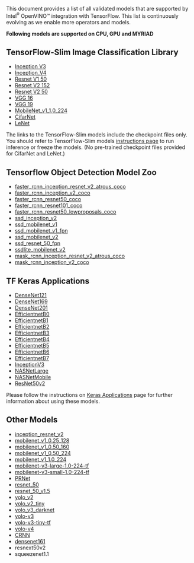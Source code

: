 This document provides a list of all validated models that are supported by Intel<sup>®</sup> OpenVINO™ integration with TensorFlow. This list is continuously evolving as we enable more operators and models. 

**Following models are supported on CPU, GPU and MYRIAD**

## TensorFlow-Slim Image Classification Library

* [Inception V3](http://download.tensorflow.org/models/inception_v3_2016_08_28.tar.gz)
* [Inception_V4](http://download.tensorflow.org/models/inception_v4_2016_09_09.tar.gz)
* [Resnet V1 50](http://download.tensorflow.org/models/resnet_v1_50_2016_08_28.tar.gz)
* [Resnet V2 152](http://download.tensorflow.org/models/resnet_v2_152_2017_04_14.tar.gz)
* [Resnet V2 50](http://download.tensorflow.org/models/resnet_v2_50_2017_04_14.tar.gz)
* [VGG 16](http://download.tensorflow.org/models/vgg_16_2016_08_28.tar.gz)
* [VGG 19](http://download.tensorflow.org/models/vgg_19_2016_08_28.tar.gz)
* [MobileNet_v1_1.0_224](http://download.tensorflow.org/models/mobilenet_v1_2018_02_22/mobilenet_v1_1.0_224.tgz)
* [CifarNet](https://github.com/tensorflow/models/blob/master/research/slim/nets/cifarnet.py)
* [LeNet](https://github.com/tensorflow/models/blob/master/research/slim/nets/lenet.py)

The links to the TensorFlow-Slim models include the checkpoint files only. You should refer to TensorFlow-Slim models [instructions page](https://github.com/tensorflow/models/tree/master/research/slim) to run inference or freeze the models. (No pre-trained checkpoint files provided for CifarNet and LeNet.)

## Tensorflow Object Detection Model Zoo
* [faster_rcnn_inception_resnet_v2_atrous_coco](http://download.tensorflow.org/models/object_detection/faster_rcnn_inception_resnet_v2_atrous_coco_2018_01_28.tar.gz)
* [faster_rcnn_inception_v2_coco](http://download.tensorflow.org/models/object_detection/faster_rcnn_inception_v2_coco_2018_01_28.tar.gz)
* [faster_rcnn_resnet50_coco](http://download.tensorflow.org/models/object_detection/faster_rcnn_resnet50_coco_2018_01_28.tar.gzs)
* [faster_rcnn_resnet101_coco](http://download.tensorflow.org/models/object_detection/faster_rcnn_resnet101_coco_2018_01_28.tar.gz)
* [faster_rcnn_resnet50_lowproposals_coco](http://download.tensorflow.org/models/object_detection/faster_rcnn_resnet50_lowproposals_coco_2018_01_28.tar.gz)
* [ssd_inception_v2](http://download.tensorflow.org/models/object_detection/ssd_inception_v2_coco_2018_01_28.tar.gz)
* [ssd_mobilenet_v1](http://download.tensorflow.org/models/object_detection/ssd_mobilenet_v1_coco_2018_01_28.tar.gz)
* [ssd_mobilenet_v1_fpn](http://download.tensorflow.org/models/object_detection/ssd_mobilenet_v1_fpn_shared_box_predictor_640x640_coco14_sync_2018_07_03.tar.gz)
* [ssd_mobilenet_v2](http://download.tensorflow.org/models/object_detection/ssd_mobilenet_v2_coco_2018_03_29.tar.gz)
* [ssd_resnet_50_fpn](http://download.tensorflow.org/models/object_detection/ssd_resnet50_v1_fpn_shared_box_predictor_640x640_coco14_sync_2018_07_03.tar.gz)
* [ssdlite_mobilenet_v2](http://download.tensorflow.org/models/object_detection/ssdlite_mobilenet_v2_coco_2018_05_09.tar.gz)
* [mask_rcnn_inception_resnet_v2_atrous_coco](http://download.tensorflow.org/models/object_detection/mask_rcnn_inception_resnet_v2_atrous_coco_2018_01_28.tar.gz)
* [mask_rcnn_inception_v2_coco](http://download.tensorflow.org/models/object_detection/mask_rcnn_inception_v2_coco_2018_01_28.tar.gz)

## TF Keras Applications
* [DenseNet121](https://www.tensorflow.org/api_docs/python/tf/keras/applications/DenseNet121)
* [DenseNet169](https://www.tensorflow.org/api_docs/python/tf/keras/applications/DenseNet169)
* [DenseNet201](https://www.tensorflow.org/api_docs/python/tf/keras/applications/DenseNet201)
* [EfficientnetB0](https://www.tensorflow.org/api_docs/python/tf/keras/applications/EfficientNetB0)
* [EfficientnetB1](https://www.tensorflow.org/api_docs/python/tf/keras/applications/EfficientNetB1)
* [EfficientnetB2](https://www.tensorflow.org/api_docs/python/tf/keras/applications/EfficientNetB2)
* [EfficientnetB3](https://www.tensorflow.org/api_docs/python/tf/keras/applications/EfficientNetB3)
* [EfficientnetB4](https://www.tensorflow.org/api_docs/python/tf/keras/applications/EfficientNetB4)
* [EfficientnetB5](https://www.tensorflow.org/api_docs/python/tf/keras/applications/EfficientNetB5)
* [EfficientnetB6](https://www.tensorflow.org/api_docs/python/tf/keras/applications/EfficientNetB6)
* [EfficientnetB7](https://www.tensorflow.org/api_docs/python/tf/keras/applications/EfficientNetB7)
* [InceptionV3](https://www.tensorflow.org/api_docs/python/tf/keras/applications/InceptionV3)
* [NASNetLarge](https://www.tensorflow.org/api_docs/python/tf/keras/applications/NASNetLarge)
* [NASNetMobile](https://www.tensorflow.org/api_docs/python/tf/keras/applications/NASNetMobile)
* [ResNet50v2](https://www.tensorflow.org/api_docs/python/tf/keras/applications/ResNet50V2)

Please follow the instructions on [Keras Applications](https://keras.io/api/applications/) page for further information about using these models.

## Other Models
* [inception_resnet_v2](https://github.com/openvinotoolkit/open_model_zoo/blob/2021.2/models/public/inception-resnet-v2-tf/model.yml)
* [mobilenet_v1_0.25_128](http://download.tensorflow.org/models/mobilenet_v1_2018_08_02/mobilenet_v1_0.25_128.tgz)
* [mobilenet_v1_0.50_160](http://download.tensorflow.org/models/mobilenet_v1_2018_08_02/mobilenet_v1_0.5_160.tgz)
* [mobilenet_v1_0.50_224](http://download.tensorflow.org/models/mobilenet_v1_2018_08_02/mobilenet_v1_0.5_224.tgz)
* [mobilenet_v1_1.0_224](http://download.tensorflow.org/models/mobilenet_v1_2018_08_02/mobilenet_v1_1.0_224.tgz)
* [mobilenet-v3-large-1.0-224-tf](https://storage.googleapis.com/mobilenet_v3/checkpoints/v3-large_224_1.0_float.tgz)
* [mobilenet-v3-small-1.0-224-tf](https://storage.googleapis.com/mobilenet_v3/checkpoints/v3-small_224_1.0_float.tgz)
* [PRNet](https://github.com/YadiraF/PRNet)
* [resnet_50](https://storage.googleapis.com/intel-optimized-tensorflow/models/v1_8/resnet50_fp32_pretrained_model.pb)
* [resnet_50_v1.5](https://zenodo.org/record/2535873/files/resnet50_v1.pb)
* [yolo_v2](https://github.com/david8862/keras-YOLOv3-model-set.git)
* [yolo_v2_tiny](https://github.com/david8862/keras-YOLOv3-model-set.git)
* [yolo_v3_darknet](https://github.com/mystic123/tensorflow-yolo-v3.git)
* [yolo-v3](https://download.01.org/opencv/public_models/022020/yolo_v3/yolov3.pb)
* [yolo-v3-tiny-tf](https://download.01.org/opencv/public_models/082020/yolo-v3-tiny-tf/yolo-v3-tiny-tf.zip)
* [yolo-v4](https://github.com/david8862/keras-YOLOv3-model-set)
* [CRNN](https://github.com/MaybeShewill-CV/CRNN_Tensorflow)
* [densenet161](https://drive.google.com/file/d/0B_fUSpodN0t0NmZvTnZZa2plaHc/view)
* resnext50v2
* squeezenet1.1
